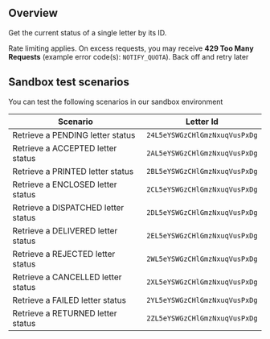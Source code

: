 ## Overview

Get the current status of a single letter by its ID.

Rate limiting applies. On excess requests, you may receive **429 Too Many Requests** (example error code(s): `NOTIFY_QUOTA`). Back off and retry later

## Sandbox test scenarios

You can test the following scenarios in our sandbox environment

| Scenario                                | Letter Id                    |
| ----------------------------------------| ---------------------------- |
| Retrieve a PENDING letter status        | `24L5eYSWGzCHlGmzNxuqVusPxDg`|
| Retrieve a ACCEPTED letter status       | `2AL5eYSWGzCHlGmzNxuqVusPxDg`|
| Retrieve a PRINTED letter status        | `2BL5eYSWGzCHlGmzNxuqVusPxDg`|
| Retrieve a ENCLOSED letter status       | `2CL5eYSWGzCHlGmzNxuqVusPxDg`|
| Retrieve a DISPATCHED letter status     | `2DL5eYSWGzCHlGmzNxuqVusPxDg`|
| Retrieve a DELIVERED letter status      | `2EL5eYSWGzCHlGmzNxuqVusPxDg`|
| Retrieve a REJECTED letter status       | `2WL5eYSWGzCHlGmzNxuqVusPxDg`|
| Retrieve a CANCELLED letter status      | `2XL5eYSWGzCHlGmzNxuqVusPxDg`|
| Retrieve a FAILED letter status         | `2YL5eYSWGzCHlGmzNxuqVusPxDg`|
| Retrieve a RETURNED letter status       | `2ZL5eYSWGzCHlGmzNxuqVusPxDg`|
